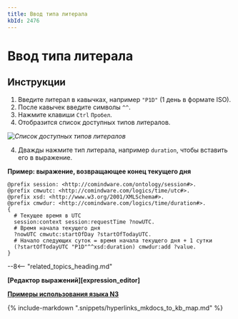 ```yaml
---
title: Ввод типа литерала
kbId: 2476
---
```


# Ввод типа литерала

## Инструкции

1. Введите литерал в кавычках, например `"P1D"` (1 день в формате ISO).
2. После кавычек введите символы `^^`.
3. Нажмите клавиши `Ctrl` `Пробел`.
4. Отобразится список доступных типов литералов.

_![Список доступных типов литералов](https://kb.comindware.ru/assets/n3_editor_literal_autocomplete.png)_

4. Дважды нажмите тип литерала, например `duration`, чтобы вставить его в выражение.

**Пример: выражение, возвращающее конец текущего дня**

```
@prefix session: <http://comindware.com/ontology/session#>.
@prefix cmwutc: <http://comindware.com/logics/time/utc#>.
@prefix xsd: <http://www.w3.org/2001/XMLSchema#>.
@prefix cmwdur: <http://comindware.com/logics/time/duration#>.
{
  # Текущее время в UTC
  session:context session:requestTime ?nowUTC.
  # Время начала текущего дня
  ?nowUTC cmwutc:startOfDay ?startOfTodayUTC.
  # Начало следующих суток = время начала текущего дня + 1 сутки
  (?startOfTodayUTC "P1D"^^xsd:duration) cmwdur:add ?value.
}
```

--8<-- "related_topics_heading.md"

**[Редактор выражений][expression_editor]**

**[Примеры использования языка N3](https://kb.comindware.ru/category.php?id=408)**

{% include-markdown ".snippets/hyperlinks_mkdocs_to_kb_map.md" %}
